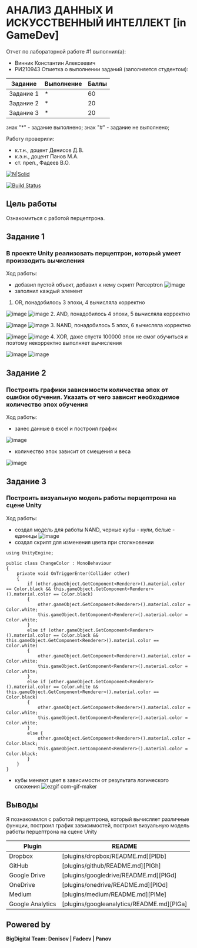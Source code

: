 # АНАЛИЗ ДАННЫХ И ИСКУССТВЕННЫЙ ИНТЕЛЛЕКТ [in GameDev]
Отчет по лабораторной работе #1 выполнил(а):
- Винник Константин Алексеевич
- РИ210943
Отметка о выполнении заданий (заполняется студентом):

| Задание | Выполнение | Баллы |
| ------ | ------ | ------ |
| Задание 1 | * | 60 |
| Задание 2 | * | 20 |
| Задание 3 | * | 20 |

знак "*" - задание выполнено; знак "#" - задание не выполнено;

Работу проверили:
- к.т.н., доцент Денисов Д.В.
- к.э.н., доцент Панов М.А.
- ст. преп., Фадеев В.О.

[![N|Solid](https://cldup.com/dTxpPi9lDf.thumb.png)](https://nodesource.com/products/nsolid)

[![Build Status](https://travis-ci.org/joemccann/dillinger.svg?branch=master)](https://travis-ci.org/joemccann/dillinger)

## Цель работы
Ознакомиться с работой перцептрона.
## Задание 1
### В проекте Unity реализовать перцептрон, который умеет производить вычисления
Ход работы:
- добавил пустой объект, добавил к нему скрипт Perceptron
![image](https://user-images.githubusercontent.com/60822244/204272208-bff1f805-0479-4d18-ad50-c75fb4f99268.png)
- заполнил каждый элемент
1. OR, понадобилось 3 эпохи, 4 вычисляла корректно

![image](https://user-images.githubusercontent.com/60822244/204275993-da71454e-d42c-441b-96d7-2de93902ab02.png)
![image](https://user-images.githubusercontent.com/60822244/204275107-484f83ac-a1b4-49e9-ac1b-6901d3a9fce6.png)
2. AND, понадобилось 4 эпохи, 5 вычисляла корректно

![image](https://user-images.githubusercontent.com/60822244/204276056-fc5d36d7-7c81-4c02-9bfe-e6511e0be419.png)
![image](https://user-images.githubusercontent.com/60822244/204275587-2ac5ea8d-fdec-4bb5-af15-96d5acd70b26.png)
3. NAND, понадобилось 5 эпох, 6 вычисляла корректно

![image](https://user-images.githubusercontent.com/60822244/204276085-69baf390-89f3-4508-9ed3-b178cb536b87.png)
![image](https://user-images.githubusercontent.com/60822244/204275918-b12ff651-123a-46f9-a453-e36005b06da0.png)
4. XOR, даже спустя 100000 эпох не смог обучиться и поэтому некорректно выполняет вычисления

![image](https://user-images.githubusercontent.com/60822244/204277780-5b64303f-6db7-4343-b352-b1a439c139e7.png)
![image](https://user-images.githubusercontent.com/60822244/204277742-77c17538-d4bc-45d0-937f-77fd33f14c92.png)
## Задание 2
### Построить графики зависимости количества эпох от ошибки обучения. Указать от чего зависит необходимое количество эпох обучения
Ход работы:
- занес данные в excel и построил график

![image](https://user-images.githubusercontent.com/60822244/204281211-3dae577e-bbc3-4d04-a3cf-e016dff9c4ba.png)
- количество эпох зависит от смещения и веса

![image](https://user-images.githubusercontent.com/60822244/204281641-27466562-6385-4abd-bd2f-f9cb5cdeebd2.png)
## Задание 3
### Построить визуальную модель работы перцептрона на сцене Unity
Ход работы:
- создал модель для работы NAND, черные кубы - нули, белые - единицы
![image](https://user-images.githubusercontent.com/60822244/204301909-52b25b47-9946-4397-9148-56273c261e98.png)
- создал скрипт для изменения цвета при столкновении
```
using UnityEngine;

public class ChangeColor : MonoBehaviour
{
    private void OnTriggerEnter(Collider other)
    {
        if (other.gameObject.GetComponent<Renderer>().material.color == Color.black && this.gameObject.GetComponent<Renderer>().material.color == Color.black)
        {
            other.gameObject.GetComponent<Renderer>().material.color = Color.white;
            this.gameObject.GetComponent<Renderer>().material.color = Color.white;
        }
        else if (other.gameObject.GetComponent<Renderer>().material.color == Color.black && this.gameObject.GetComponent<Renderer>().material.color == Color.white)
        {
            other.gameObject.GetComponent<Renderer>().material.color = Color.white;
            this.gameObject.GetComponent<Renderer>().material.color = Color.white;
        }
        else if (other.gameObject.GetComponent<Renderer>().material.color == Color.white && this.gameObject.GetComponent<Renderer>().material.color == Color.black)
        {
            other.gameObject.GetComponent<Renderer>().material.color = Color.white;
            this.gameObject.GetComponent<Renderer>().material.color = Color.white;
        }
        else {
            other.gameObject.GetComponent<Renderer>().material.color = Color.black;
            this.gameObject.GetComponent<Renderer>().material.color = Color.black;
        }
    }
}
```
- кубы меняют цвет в зависимости от результата логического сложения
![ezgif com-gif-maker](https://user-images.githubusercontent.com/60822244/204302396-59b4abc0-8407-4eea-b6ed-1aecd9f488ea.gif)

## Выводы

Я познакомился с работой перцептрона, который вычисляет различные функции, построил график зависимостей, построил визуальную модель работы перцептрона на сцене Unity

| Plugin | README |
| ------ | ------ |
| Dropbox | [plugins/dropbox/README.md][PlDb] |
| GitHub | [plugins/github/README.md][PlGh] |
| Google Drive | [plugins/googledrive/README.md][PlGd] |
| OneDrive | [plugins/onedrive/README.md][PlOd] |
| Medium | [plugins/medium/README.md][PlMe] |
| Google Analytics | [plugins/googleanalytics/README.md][PlGa] |

## Powered by

**BigDigital Team: Denisov | Fadeev | Panov**
